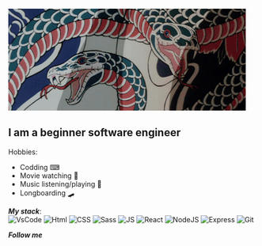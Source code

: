 [![Header](https://github.com/SmokenSpanish/SmokenSpanish/blob/main/assets/Jqq.gif)](https://github.com/SmokenSpanish/SmokenSpanish/blob/main/assets/Jqq.gif)

## I am a beginner software engineer

Hobbies:  
- Codding ⌨
- Movie watching 🍿
- Music listening/playing 🎼
- Longboarding 🛹


_**My stack**_:  
![VsCode](https://img.shields.io/badge/-VsCode-0077B8?style=for-the-badge&logo=visualstudio)
![Html](https://img.shields.io/badge/-HTML-E44D26?style=for-the-badge&logo=html5&logoColor=black)
![CSS](https://img.shields.io/badge/-CSS-orange?style=for-the-badge&logo=CSS3)
![Sass](https://img.shields.io/badge/-Sass-orange?style=for-the-badge&logo=Sass)
![JS](https://img.shields.io/badge/-JS-yellow?style=for-the-badge&logo=javascript)
![React](https://img.shields.io/badge/-React-blue?style=for-the-badge&logo=react)
![NodeJS](https://img.shields.io/badge/-NODE-orange?style=for-the-badge&logo=node.js)
![Express](https://img.shields.io/badge/-Express-orange?style=for-the-badge&logo=Express)
![Git](https://img.shields.io/badge/-Git-orange?style=for-the-badge&logo=Git)

_**Follow me**_



<!--
- 🔭 I’m currently working on ...
- 🌱 I’m currently learning ...
- 👯 I’m looking to collaborate on ...
- 🤔 I’m looking for help with ...
- 💬 Ask me about ...
- 📫 How to reach me: ...
- 😄 Pronouns: ...
- ⚡ Fun fact: ...
-->
